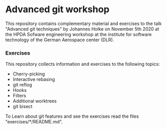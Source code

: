 # Advanced git workshop

This repository contains complementary material and exercises to 
the talk "Advanced git techniques" by Johannes Holke on November 5th 2020 at the 
HPDA Sofware engineering workshop at the institute for software technology of the
German Aerospace center (DLR).

### Exercises

This repository collects information and exercises to the following topics:

- Cherry-picking
- Interactive rebasing
- git reflog
- Hooks
- Filters
- Additional worktrees
- git bisect

To Learn about git features and see the exercises read the files "exercises/*/README.md".